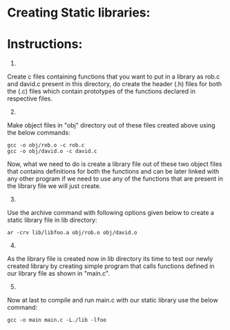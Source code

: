 Creating Static libraries:
===========================

Instructions:
==============

1. 

Create c files containing functions that you want to put in a library as rob.c 
and david.c present in this directory, do create the header (.h) files for both the 
(.c) files which contain prototypes of the functions declared in respective files.

2. 

Make object files in "obj" directory out of these files created above using the 
below commands:

	gcc -o obj/rob.o -c rob.c
	gcc -o obj/david.o -c david.c

Now, what we need to do is create a library file out of these two object files that 
contains definitions for both the functions and can be later linked with any other 
program if we need to use any of the functions that are present in the library file 
we will just create.

3. 

Use the archive command with following options given below to create a static 
library file in lib directory:

	ar -crv lib/libfoo.a obj/rob.o obj/david.o

4. 

As the library file is created now in lib directory its time to test our newly 
created library by creating simple program that calls functions defined in our library 
file as shown in "main.c".

5. 

Now at last to compile and run  main.c with our static library use the below 
command:

	gcc -o main main.c -L./lib -lfoo
